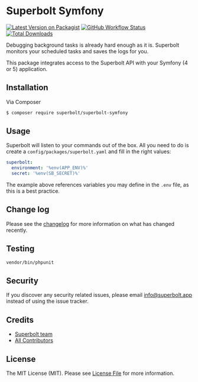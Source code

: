 # Superbolt Symfony

[![Latest Version on Packagist][ico-version]][link-packagist]
[![GitHub Workflow Status][ico-actions]][link-actions]
[![Total Downloads][ico-downloads]][link-downloads]

Debugging background tasks is already hard enough as it is. Superbolt monitors your scheduled tasks and saves the logs for you.

This package integrates access to the Superbolt API with your Symfony (4 or 5) application.

## Installation

Via Composer

``` bash
$ composer require superbolt/superbolt-symfony
```

## Usage

Superbolt will listen to your commands out of the box. All you need to do is create a `config/packages/superbolt.yaml` and fill in the right values:

```yaml
superbolt:
  environment: '%env(APP_ENV)%'
  secret: '%env(SB_SECRET)%'
```

The example above references variables you may define in the `.env` file, as this is a best practice.

## Change log

Please see the [changelog](changelog.md) for more information on what has changed recently.

## Testing

``` bash
vendor/bin/phpunit
```

## Security

If you discover any security related issues, please email info@superbolt.app instead of using the issue tracker.

## Credits

- [Superbolt team][link-author]
- [All Contributors][link-contributors]

## License

The MIT License (MIT). Please see [License File](license.md) for more information.

[ico-version]: https://img.shields.io/packagist/v/superbolt/superbolt-symfony.svg?style=flat-square
[ico-actions]: https://img.shields.io/github/workflow/status/superboltapp/superbolt-symfony/Run%20tests/master?style=flat-square
[ico-downloads]: https://img.shields.io/packagist/dt/superbolt/superbolt-symfony.svg?style=flat-square

[link-packagist]: https://packagist.org/packages/superbolt/superbolt-symfony
[link-actions]: https://github.com/superboltapp/superbolt-symfony/actions
[link-downloads]: https://packagist.org/packages/superbolt/superbolt-symfony
[link-author]: https://github.com/superboltapp
[link-contributors]: ../../contributors

